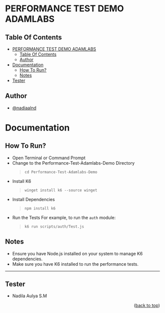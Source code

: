 <a name="readme-top"></a>
# PERFORMANCE TEST DEMO ADAMLABS

## Table Of Contents

- [PERFORMANCE TEST DEMO ADAMLABS](#performance-test-demo-adamlabs)
    - [Table Of Contents](#table-of-contents)
    - [Author](#author)
- [Documentation](#documentation)
    - [How To Run?](#how-to-run)
    - [Notes](#notes)
- [Tester](#tester)

## Author

- [@nadiaalnd](https://github.com/nadiaalnd)

# Documentation

## How To Run?

- Open Terminal or Command Prompt
- Change to the Performance-Test-Adamlabs-Demo Directory
  > ```
  > cd Performance-Test-Adamlabs-Demo
  > ```
- Install K6
  > ```
  > winget install k6 --source winget
  > ```
- Install Dependencies
  > ```
  > npm install k6
  > ```
- Run the Tests 
  For example, to run the `auth` module:
    > ```
    > k6 run scripts/auth/Test.js
    > ```

## Notes

- Ensure you have Node.js installed on your system to manage K6 dependencies.
- Make sure you have K6 installed to run the performance tests.

---

## Tester

- Nadila Aulya S.M

<p align="right">(<a href="#readme-top">back to top</a>)</p>
